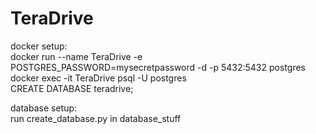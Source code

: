 # TeraDrive

docker setup:<br>
docker run --name TeraDrive -e POSTGRES_PASSWORD=mysecretpassword -d -p 5432:5432 postgres<br>
docker exec -it TeraDrive psql -U postgres<br>
CREATE DATABASE teradrive;<br>

database setup:<br>
run create_database.py in database_stuff




